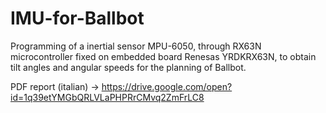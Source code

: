 # IMU-for-Ballbot
Programming of a inertial sensor MPU-6050, through RX63N microcontroller fixed on embedded board Renesas YRDKRX63N, to obtain tilt angles and angular speeds for the planning of Ballbot.

PDF report (italian) -> https://drive.google.com/open?id=1q39etYMGbQRLVLaPHPRrCMvq2ZmFrLC8
